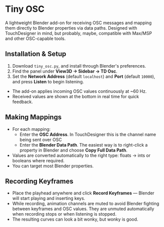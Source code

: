 # Tiny OSC

A lightweight Blender add-on for receiving OSC messages and mapping them directly to Blender properties via data paths. Designed with TouchDesigner in mind, but probably, maybe, compatible with Max/MSP and other OSC-capable tools.

## Installation & Setup
1. Download `tiny_osc.py`, and install through Blender's preferences.
2. Find the panel under **View3D → Sidebar → TD Osc**.
3. Set the **Network Address** (default `localhost`) and **Port** (default `10000`), and press **Listen** to begin listening.

- The add-on applies incoming OSC values continuously at ~60 Hz.  
- Received values are shown at the bottom in real time for quick feedback.

## Making Mappings
- For each mapping:  
  - Enter the **OSC Address**. In TouchDesigner this is the channel name being sent over OSC
  - Enter the **Blender Data Path**. The easiest way is to right-click a property in Blender and choose **Copy Full Data Path**.
- Values are converted automatically to the right type: floats → ints or booleans where required.  
- You can target most Blender properties.  

## Recording Keyframes
- Place the playhead anywhere and click **Record Keyframes** — Blender will start playing and inserting keys.
- While recording, animation channels are muted to avoid Blender fighting between keyframes and OSC values. They are unmuted automatically when recording stops or when listening is stopped.  
- The resulting curves can look a bit wonky, but wonky is good.
